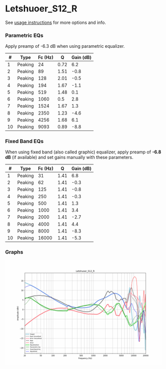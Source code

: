 # Letshuoer_S12_R
See [usage instructions](https://github.com/jaakkopasanen/AutoEq#usage) for more options and info.

### Parametric EQs
Apply preamp of -6.3 dB when using parametric equalizer.

|   # | Type    |   Fc (Hz) |    Q |   Gain (dB) |
|-----|---------|-----------|------|-------------|
|   1 | Peaking |        24 | 0.72 |         6.2 |
|   2 | Peaking |        89 | 1.51 |        -0.8 |
|   3 | Peaking |       128 | 2.01 |        -0.5 |
|   4 | Peaking |       194 | 1.67 |        -1.1 |
|   5 | Peaking |       519 | 1.48 |         0.1 |
|   6 | Peaking |      1060 | 0.5  |         2.8 |
|   7 | Peaking |      1524 | 1.67 |         1.3 |
|   8 | Peaking |      2350 | 1.23 |        -4.6 |
|   9 | Peaking |      4256 | 1.68 |         6.1 |
|  10 | Peaking |      9093 | 0.89 |        -8.8 |

### Fixed Band EQs
When using fixed band (also called graphic) equalizer, apply preamp of **-6.8 dB** (if available) and set gains manually with these parameters.

|   # | Type    |   Fc (Hz) |    Q |   Gain (dB) |
|-----|---------|-----------|------|-------------|
|   1 | Peaking |        31 | 1.41 |         6.8 |
|   2 | Peaking |        62 | 1.41 |        -0.3 |
|   3 | Peaking |       125 | 1.41 |        -0.8 |
|   4 | Peaking |       250 | 1.41 |        -0.3 |
|   5 | Peaking |       500 | 1.41 |         1.3 |
|   6 | Peaking |      1000 | 1.41 |         3.4 |
|   7 | Peaking |      2000 | 1.41 |        -2.7 |
|   8 | Peaking |      4000 | 1.41 |         4.4 |
|   9 | Peaking |      8000 | 1.41 |        -8.3 |
|  10 | Peaking |     16000 | 1.41 |        -5.3 |

### Graphs
![](./Letshuoer_S12_R.png)
